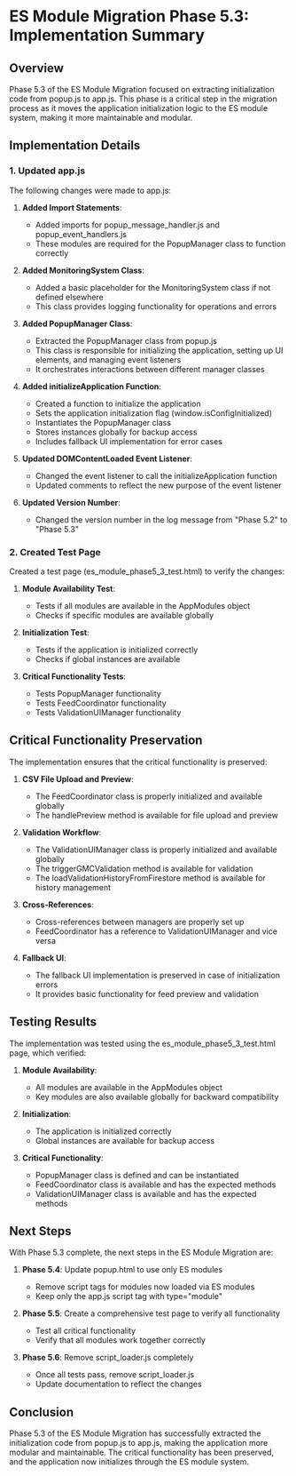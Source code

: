 # ES Module Migration Phase 5.3: Implementation Summary

## Overview

Phase 5.3 of the ES Module Migration focused on extracting initialization code from popup.js to app.js. This phase is a critical step in the migration process as it moves the application initialization logic to the ES module system, making it more maintainable and modular.

## Implementation Details

### 1. Updated app.js

The following changes were made to app.js:

1. **Added Import Statements**:
   - Added imports for popup_message_handler.js and popup_event_handlers.js
   - These modules are required for the PopupManager class to function correctly

2. **Added MonitoringSystem Class**:
   - Added a basic placeholder for the MonitoringSystem class if not defined elsewhere
   - This class provides logging functionality for operations and errors

3. **Added PopupManager Class**:
   - Extracted the PopupManager class from popup.js
   - This class is responsible for initializing the application, setting up UI elements, and managing event listeners
   - It orchestrates interactions between different manager classes

4. **Added initializeApplication Function**:
   - Created a function to initialize the application
   - Sets the application initialization flag (window.isConfigInitialized)
   - Instantiates the PopupManager class
   - Stores instances globally for backup access
   - Includes fallback UI implementation for error cases

5. **Updated DOMContentLoaded Event Listener**:
   - Changed the event listener to call the initializeApplication function
   - Updated comments to reflect the new purpose of the event listener

6. **Updated Version Number**:
   - Changed the version number in the log message from "Phase 5.2" to "Phase 5.3"

### 2. Created Test Page

Created a test page (es_module_phase5_3_test.html) to verify the changes:

1. **Module Availability Test**:
   - Tests if all modules are available in the AppModules object
   - Checks if specific modules are available globally

2. **Initialization Test**:
   - Tests if the application is initialized correctly
   - Checks if global instances are available

3. **Critical Functionality Tests**:
   - Tests PopupManager functionality
   - Tests FeedCoordinator functionality
   - Tests ValidationUIManager functionality

## Critical Functionality Preservation

The implementation ensures that the critical functionality is preserved:

1. **CSV File Upload and Preview**:
   - The FeedCoordinator class is properly initialized and available globally
   - The handlePreview method is available for file upload and preview

2. **Validation Workflow**:
   - The ValidationUIManager class is properly initialized and available globally
   - The triggerGMCValidation method is available for validation
   - The loadValidationHistoryFromFirestore method is available for history management

3. **Cross-References**:
   - Cross-references between managers are properly set up
   - FeedCoordinator has a reference to ValidationUIManager and vice versa

4. **Fallback UI**:
   - The fallback UI implementation is preserved in case of initialization errors
   - It provides basic functionality for feed preview and validation

## Testing Results

The implementation was tested using the es_module_phase5_3_test.html page, which verified:

1. **Module Availability**:
   - All modules are available in the AppModules object
   - Key modules are also available globally for backward compatibility

2. **Initialization**:
   - The application is initialized correctly
   - Global instances are available for backup access

3. **Critical Functionality**:
   - PopupManager class is defined and can be instantiated
   - FeedCoordinator class is available and has the expected methods
   - ValidationUIManager class is available and has the expected methods

## Next Steps

With Phase 5.3 complete, the next steps in the ES Module Migration are:

1. **Phase 5.4**: Update popup.html to use only ES modules
   - Remove script tags for modules now loaded via ES modules
   - Keep only the app.js script tag with type="module"

2. **Phase 5.5**: Create a comprehensive test page to verify all functionality
   - Test all critical functionality
   - Verify that all modules work together correctly

3. **Phase 5.6**: Remove script_loader.js completely
   - Once all tests pass, remove script_loader.js
   - Update documentation to reflect the changes

## Conclusion

Phase 5.3 of the ES Module Migration has successfully extracted the initialization code from popup.js to app.js, making the application more modular and maintainable. The critical functionality has been preserved, and the application now initializes through the ES module system.